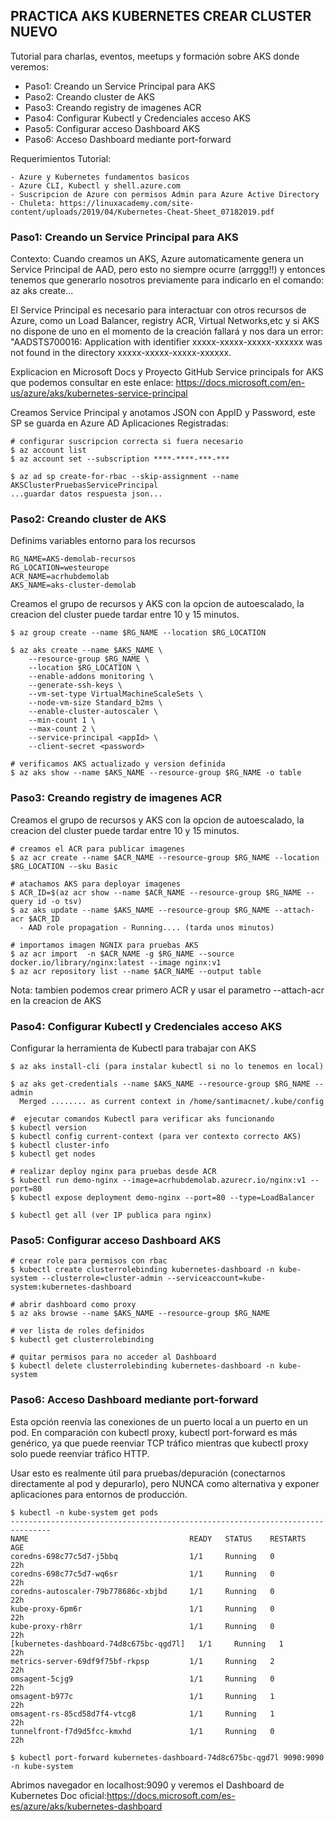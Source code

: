 **PRACTICA AKS KUBERNETES CREAR CLUSTER NUEVO**
------------------------------------------------------------------

Tutorial para charlas, eventos, meetups y formación sobre AKS donde veremos:

   - Paso1: Creando un Service Principal para AKS
   - Paso2: Creando cluster de AKS 
   - Paso3: Creando registry de imagenes ACR
   - Paso4: Configurar Kubectl y Credenciales acceso AKS
   - Paso5: Configurar acceso Dashboard AKS
   - Paso6: Acceso Dashboard mediante port-forward

Requerimientos Tutorial:

    - Azure y Kubernetes fundamentos basicos
    - Azure CLI, Kubectl y shell.azure.com
    - Suscripcion de Azure con permisos Admin para Azure Active Directory
    - Chuleta: https://linuxacademy.com/site-content/uploads/2019/04/Kubernetes-Cheat-Sheet_07182019.pdf

### Paso1: Creando un Service Principal para AKS

Contexto: Cuando creamos un AKS, Azure automaticamente genera un Service Principal de AAD, pero esto no siempre ocurre (arrggg!!) y entonces tenemos que generarlo nosotros previamente para indicarlo en el comando: az aks create... 

El Service Principal es necesario para interactuar con otros recursos de Azure, como un Load Balancer, registry ACR, Virtual Networks,etc y si AKS no dispone de uno en el momento de la creación fallará y nos dara un error: "AADSTS700016: Application with identifier xxxxx-xxxxx-xxxxx-xxxxxx was not found in the directory xxxxx-xxxxx-xxxxx-xxxxxx.

Explicacion en Microsoft Docs y Proyecto GitHub Service principals for AKS que podemos consultar en este enlace: 
https://docs.microsoft.com/en-us/azure/aks/kubernetes-service-principal

Creamos Service Principal y anotamos JSON con AppID y Password, este SP se guarda en Azure AD Aplicaciones Registradas:
```
# configurar suscripcion correcta si fuera necesario
$ az account list
$ az account set --subscription ****-****-***-***

$ az ad sp create-for-rbac --skip-assignment --name AKSClusterPruebasServicePrincipal
...guardar datos respuesta json...
```

### Paso2: Creando cluster de AKS

Definims variables entorno para los recursos
```
RG_NAME=AKS-demolab-recursos
RG_LOCATION=westeurope
ACR_NAME=acrhubdemolab
AKS_NAME=aks-cluster-demolab
```

Creamos el grupo de recursos y AKS con la opcion de autoescalado, la creacion del cluster puede tardar entre 10 y 15 minutos.
```
$ az group create --name $RG_NAME --location $RG_LOCATION

$ az aks create --name $AKS_NAME \
    --resource-group $RG_NAME \
    --location $RG_LOCATION \
    --enable-addons monitoring \
    --generate-ssh-keys \
    --vm-set-type VirtualMachineScaleSets \
    --node-vm-size Standard_b2ms \
    --enable-cluster-autoscaler \
    --min-count 1 \
    --max-count 2 \
    --service-principal <appId> \
    --client-secret <password>
    
# verificamos AKS actualizado y version definida
$ az aks show --name $AKS_NAME --resource-group $RG_NAME -o table    
```

### Paso3: Creando registry de imagenes ACR

Creamos el grupo de recursos y AKS con la opcion de autoescalado, la creacion del cluster puede tardar entre 10 y 15 minutos.
```
# creamos el ACR para publicar imagenes
$ az acr create --name $ACR_NAME --resource-group $RG_NAME --location $RG_LOCATION --sku Basic

# atachamos AKS para deployar imagenes
$ ACR_ID=$(az acr show --name $ACR_NAME --resource-group $RG_NAME --query id -o tsv)
$ az aks update --name $AKS_NAME --resource-group $RG_NAME --attach-acr $ACR_ID
  - AAD role propagation - Running.... (tarda unos minutos)
  
# importamos imagen NGNIX para pruebas AKS
$ az acr import  -n $ACR_NAME -g $RG_NAME --source docker.io/library/nginx:latest --image nginx:v1
$ az acr repository list --name $ACR_NAME --output table
```

Nota: tambien podemos crear primero ACR y usar el parametro --attach-acr en la creacion de AKS

### Paso4: Configurar Kubectl y Credenciales acceso AKS

Configurar la herramienta de Kubectl para trabajar con AKS
```
$ az aks install-cli (para instalar kubectl si no lo tenemos en local)

$ az aks get-credentials --name $AKS_NAME --resource-group $RG_NAME --admin
  Merged ........ as current context in /home/santimacnet/.kube/config

#  ejecutar comandos Kubectl para verificar aks funcionando
$ kubectl version
$ kubectl config current-context (para ver contexto correcto AKS)
$ kubectl cluster-info
$ kubectl get nodes

# realizar deploy nginx para pruebas desde ACR
$ kubectl run demo-nginx --image=acrhubdemolab.azurecr.io/nginx:v1 --port=80
$ kubectl expose deployment demo-nginx --port=80 --type=LoadBalancer

$ kubectl get all (ver IP publica para nginx)
```

### Paso5: Configurar acceso Dashboard AKS

```
# crear role para permisos con rbac
$ kubectl create clusterrolebinding kubernetes-dashboard -n kube-system --clusterrole=cluster-admin --serviceaccount=kube-system:kubernetes-dashboard

# abrir dashboard como proxy
$ az aks browse --name $AKS_NAME --resource-group $RG_NAME

# ver lista de roles definidos
$ kubectl get clusterrolebinding 

# quitar permisos para no acceder al Dashboard
$ kubectl delete clusterrolebinding kubernetes-dashboard -n kube-system
```

### Paso6: Acceso Dashboard mediante port-forward

Esta opción reenvía las conexiones de un puerto local a un puerto en un pod. En comparación con kubectl proxy, kubectl port-forward es más genérico, ya que puede reenviar TCP tráfico mientras que kubectl proxy solo puede reenviar tráfico HTTP.

Usar esto es realmente útil para pruebas/depuración (conectarnos directamente al pod y depurarlo), pero NUNCA como alternativa y exponer aplicaciones para entornos de producción.

```
$ kubectl -n kube-system get pods
-------------------------------------------------------------------------------
NAME                                    READY   STATUS    RESTARTS   AGE
coredns-698c77c5d7-j5bbq                1/1     Running   0          22h
coredns-698c77c5d7-wq6sr                1/1     Running   0          22h
coredns-autoscaler-79b778686c-xbjbd     1/1     Running   0          22h
kube-proxy-6pm6r                        1/1     Running   0          22h
kube-proxy-rh8rr                        1/1     Running   0          22h
[kubernetes-dashboard-74d8c675bc-qgd7l]   1/1     Running   1          22h
metrics-server-69df9f75bf-rkpsp         1/1     Running   2          22h
omsagent-5cjg9                          1/1     Running   0          22h
omsagent-b977c                          1/1     Running   1          22h
omsagent-rs-85cd58d7f4-vtcg8            1/1     Running   1          22h
tunnelfront-f7d9d5fcc-kmxhd             1/1     Running   0          22h

$ kubectl port-forward kubernetes-dashboard-74d8c675bc-qgd7l 9090:9090 -n kube-system
```
Abrimos navegador en localhost:9090 y veremos el Dashboard de Kubernetes
Doc oficial:https://docs.microsoft.com/es-es/azure/aks/kubernetes-dashboard


